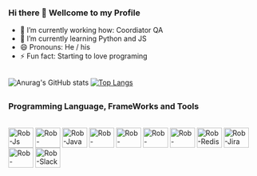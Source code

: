 ### Hi there 👋 Wellcome to my Profile

- 🔭 I’m currently working how: Coordiator QA
- 🌱 I’m currently learning Python and JS
- 😄 Pronouns: He / his
- ⚡ Fun fact: Starting to love programing

##
 
 ![Anurag's GitHub stats](https://github-readme-stats.vercel.app/api?username=robsonfounar&theme=github_dark&show_icons=true)
 [![Top Langs](https://github-readme-stats.vercel.app/api/top-langs/?username=robsonfounar)](https://github.com/robsonfounar/github-readme-stats)
 

##
### Programming Language, FrameWorks and Tools
<div dir="auto"><br>
    <a target="_blank" rel="noopener noreferrer nofollow" href="https://cdn.jsdelivr.net/gh/devicons/devicon/icons/javascript/javascript-plain.svg"><img align="center" alt="Rob-Js" height="40" width="50" src="https://cdn.jsdelivr.net/gh/devicons/devicon/icons/javascript/javascript-plain.svg" style="max-width: 100%;"></a>
    <a target="_blank" rel="noopener noreferrer nofollow" href="https://cdn.jsdelivr.net/gh/devicons/devicon/icons/python/python-original.svg"><img align="center" alt="Rob-Python" height="40" width="50" src="https://cdn.jsdelivr.net/gh/devicons/devicon/icons/python/python-original.svg" style="max-width: 100%;"></a>
    <a target="_blank" rel="noopener noreferrer nofollow" href="https://cdn.jsdelivr.net/gh/devicons/devicon/icons/java/java-original.svg"><img align="center" alt="Rob-Java" height="40" width="50" src="https://cdn.jsdelivr.net/gh/devicons/devicon/icons/java/java-original.svg" style="max-width: 100%;"></a>
    <a target="_blank" rel="noopener noreferrer nofollow" href="https://cdn.jsdelivr.net/gh/devicons/devicon/icons/cucumber/cucumber-plain.svg"><img align="center" alt="Rob-Cucumber" height="40" width="50" src="https://cdn.jsdelivr.net/gh/devicons/devicon/icons/cucumber/cucumber-plain.svg" style="max-width: 100%;"></a>
    <a target="_blank" rel="noopener noreferrer nofollow" href="https://cdn.jsdelivr.net/gh/devicons/devicon/icons/selenium/selenium-original.svg"><img align="center" alt="Rob-Selenium" height="40" width="50" src="https://cdn.jsdelivr.net/gh/devicons/devicon/icons/selenium/selenium-original.svg" style="max-width: 100%;"></a>
    <a target="_blank" rel="noopener noreferrer nofollow" href="https://cdn.jsdelivr.net/gh/devicons/devicon/icons/vscode/vscode-original.svg"><img align="center" alt="Rob-VsCode" height="40" width="50" src="https://cdn.jsdelivr.net/gh/devicons/devicon/icons/vscode/vscode-original.svg" style="max-width: 100%;"></a>
    <a target="_blank" rel="noopener noreferrer nofollow" href="https://cdn.jsdelivr.net/gh/devicons/devicon/icons/mysql/mysql-original-wordmark.svg"><img align="center" alt="Rob-MSQL" height="40" width="50" src="https://cdn.jsdelivr.net/gh/devicons/devicon/icons/mysql/mysql-original-wordmark.svg" style="max-width: 100%;"></a>
     <a target="_blank" rel="noopener noreferrer nofollow" href="https://cdn.jsdelivr.net/gh/devicons/devicon/icons/redis/redis-original-wordmark.svg"><img align="center" alt="Rob-Redis" height="40" width="50" src="https://cdn.jsdelivr.net/gh/devicons/devicon/icons/redis/redis-original-wordmark.svg" style="max-width: 100%;"></a>
      <a target="_blank" rel="noopener noreferrer nofollow" href="https://cdn.jsdelivr.net/gh/devicons/devicon/icons/jira/jira-original-wordmark.svg"><img align="center" alt="Rob-Jira" height="40" width="50" src="https://cdn.jsdelivr.net/gh/devicons/devicon/icons/jira/jira-original-wordmark.svg" style="max-width: 100%;"></a>
    <a target="_blank" rel="noopener noreferrer nofollow" href="https://cdn.jsdelivr.net/gh/devicons/devicon/icons/confluence/confluence-original-wordmark.svg"><img align="center" alt="Rob-Confluence" height="40" width="50" src="https://cdn.jsdelivr.net/gh/devicons/devicon/icons/confluence/confluence-original-wordmark.svg" style="max-width: 100%;"></a>
      <a target="_blank" rel="noopener noreferrer nofollow" href="https://cdn.jsdelivr.net/gh/devicons/devicon/icons/slack/slack-original.svg"><img align="center" alt="Rob-Slack" height="40" width="50" src="https://cdn.jsdelivr.net/gh/devicons/devicon/icons/slack/slack-original.svg" style="max-width: 100%;"></a>
   

  </div>





          
